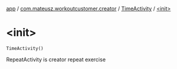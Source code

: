 [app](../../index.md) / [com.mateusz.workoutcustomer.creator](../index.md) / [TimeActivity](index.md) / [&lt;init&gt;](./-init-.md)

# &lt;init&gt;

`TimeActivity()`

RepeatActivity is creator repeat exercise


